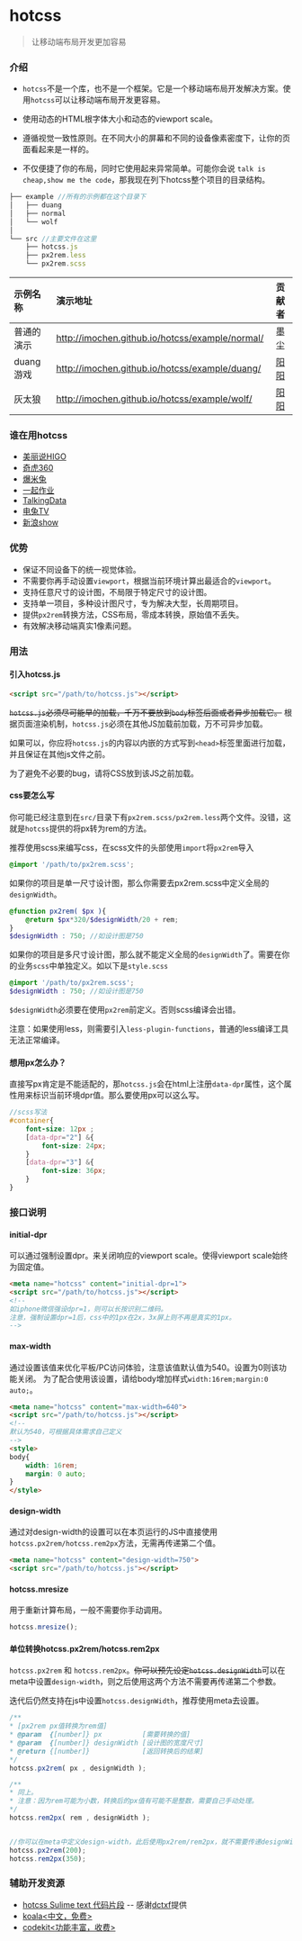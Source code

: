 # hotcss
> 让移动端布局开发更加容易

### 介绍

- `hotcss`不是一个库，也不是一个框架。它是一个移动端布局开发解决方案。使用`hotcss`可以让移动端布局开发更容易。

- 使用动态的HTML根字体大小和动态的viewport scale。

- 遵循视觉一致性原则。在不同大小的屏幕和不同的设备像素密度下，让你的页面看起来是一样的。

- 不仅便捷了你的布局，同时它使用起来异常简单。可能你会说 `talk is cheap,show me the code`，那我现在列下hotcss整个项目的目录结构。

```javascript
├── example	//所有的示例都在这个目录下
│   ├── duang
│   ├── normal
│   └── wolf
│
└── src	//主要文件在这里
    ├── hotcss.js
    ├── px2rem.less
    └── px2rem.scss
```

| 示例名称      |     演示地址 |  贡献者 |
| :-------- |:-------- | :--------: | 
| 普通的演示    |   http://imochen.github.io/hotcss/example/normal/ | 墨尘 | 
| duang游戏    |   http://imochen.github.io/hotcss/example/duang/ | [阳阳](https://github.com/iwuly)|
| 灰太狼    |   http://imochen.github.io/hotcss/example/wolf/ | [阳阳](https://github.com/iwuly) |


### 谁在用hotcss

- [美丽说HIGO](http://higo.meilishuo.com/)
- [奇虎360](http://www.360.com/)
- [爆米兔](http://www.baomitu.com/)
- [一起作业](http://17zuoye.com/)
- [TalkingData](http://www.talkingdata.com/)
- [电兔TV](http://www.diantu.tv/?from=hotcss)
- [新浪show](http://show.sina.com.cn/)

### 优势

- 保证不同设备下的统一视觉体验。
- 不需要你再手动设置`viewport`，根据当前环境计算出最适合的`viewport`。
- 支持任意尺寸的设计图，不局限于特定尺寸的设计图。
- 支持单一项目，多种设计图尺寸，专为解决大型，长周期项目。
- 提供`px2rem`转换方法，CSS布局，零成本转换，原始值不丢失。
- 有效解决移动端真实1像素问题。

### 用法

#### 引入hotcss.js

```html
<script src="/path/to/hotcss.js"></script>
``` 

<del>`hotcss.js`必须尽可能早的加载，千万不要放到`body`标签后面或者异步加载它。</del>
根据页面渲染机制，`hotcss.js`必须在其他JS加载前加载，万不可异步加载。

如果可以，你应将`hotcss.js`的内容以内嵌的方式写到`<head>`标签里面进行加载，并且保证在其他js文件之前。

为了避免不必要的bug，请将CSS放到该JS之前加载。

#### css要怎么写

你可能已经注意到在`src/`目录下有`px2rem.scss/px2rem.less`两个文件。没错，这就是`hotcss`提供的将px转为rem的方法。

推荐使用scss来编写css，在scss文件的头部使用`import`将`px2rem`导入

```scss
@import '/path/to/px2rem.scss';
```

如果你的项目是单一尺寸设计图，那么你需要去px2rem.scss中定义全局的`designWidth`。
```scss
@function px2rem( $px ){
	@return $px*320/$designWidth/20 + rem;
}
$designWidth : 750; //如设计图是750
```
如果你的项目是多尺寸设计图，那么就不能定义全局的`designWidth`了。需要在你的业务`scss`中单独定义。如以下是`style.scss`
```scss
@import '/path/to/px2rem.scss';
$designWidth : 750; //如设计图是750
```
`$designWidth`必须要在使用`px2rem`前定义。否则scss编译会出错。


注意：如果使用less，则需要引入`less-plugin-functions`，普通的less编译工具无法正常编译。

#### 想用px怎么办？
直接写px肯定是不能适配的，那`hotcss.js`会在html上注册`data-dpr`属性，这个属性用来标识当前环境dpr值。那么要使用px可以这么写。
```scss
//scss写法
#container{
	font-size: 12px ;
	[data-dpr="2"] &{
		font-size: 24px;
	}
	[data-dpr="3"] &{
		font-size: 36px;
	}
}
```

### 接口说明

#### initial-dpr
可以通过强制设置dpr。来关闭响应的viewport scale。使得viewport scale始终为固定值。

```html
<meta name="hotcss" content="initial-dpr=1">
<script src="/path/to/hotcss.js"></script>
<!--
如iphone微信强设dpr=1，则可以长按识别二维码。
注意，强制设置dpr=1后，css中的1px在2x，3x屏上则不再是真实的1px。
-->
```

#### max-width
通过设置该值来优化平板/PC访问体验，注意该值默认值为540。设置为0则该功能关闭。
为了配合使用该设置，请给body增加样式`width:16rem;margin:0 auto;`。
```html
<meta name="hotcss" content="max-width=640">
<script src="/path/to/hotcss.js"></script>
<!--
默认为540，可根据具体需求自己定义
-->
<style>
body{
	width: 16rem;
	margin: 0 auto;
}
</style>
```

#### design-width
通过对design-width的设置可以在本页运行的JS中直接使用`hotcss.px2rem/hotcss.rem2px`方法，无需再传递第二个值。

```html
<meta name="hotcss" content="design-width=750">
<script src="/path/to/hotcss.js"></script>
```

#### hotcss.mresize
用于重新计算布局，一般不需要你手动调用。
```javascript
hotcss.mresize();
```
#### 单位转换hotcss.px2rem/hotcss.rem2px
`hotcss.px2rem` 和 `hotcss.rem2px`。<del>你可以预先设定`hotcss.designWidth`</del>可以在meta中设置`design-width`，则之后使用这两个方法不需要再传递第二个参数。

迭代后仍然支持在js中设置`hotcss.designWidth`，推荐使用meta去设置。

```javascript
/**
* [px2rem px值转换为rem值]
* @param  {[number]} px          [需要转换的值]
* @param  {[number]} designWidth [设计图的宽度尺寸]
* @return {[number]}             [返回转换后的结果]
*/
hotcss.px2rem( px , designWidth );

/**
* 同上。
* 注意：因为rem可能为小数，转换后的px值有可能不是整数，需要自己手动处理。
*/
hotcss.rem2px( rem , designWidth );


//你可以在meta中定义design-width，此后使用px2rem/rem2px，就不需要传递designWidth值了。同时也支持旧的设置方式，直接在JS中设置hotcss.designWidth
hotcss.px2rem(200);
hotcss.rem2px(350);
```

### 辅助开发资源

- [hotcss Sulime text 代码片段](https://github.com/imochen/hotcss/issues/7) -- 感谢[dctxf](https://github.com/dctxf)提供
- [koala<中文，免费>](http://koala-app.com/index-zh.html)
- [codekit<功能丰富，收费>](http://incident57.com/codekit/)